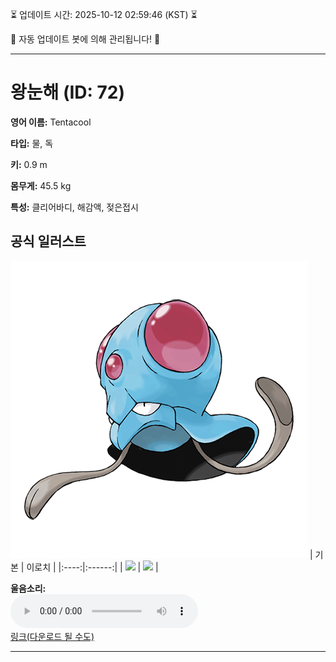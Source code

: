 
⏳ 업데이트 시간: 2025-10-12 02:59:46 (KST) ⏳

🤖 자동 업데이트 봇에 의해 관리됩니다! 🤖

---

# 왕눈해 (ID: 72)
**영어 이름:** Tentacool

**타입:** 물, 독

**키:** 0.9 m

**몸무게:** 45.5 kg

**특성:** 클리어바디, 해감액, 젖은접시

## 공식 일러스트
![](https://raw.githubusercontent.com/PokeAPI/sprites/master/sprites/pokemon/other/official-artwork/72.png)
| 기본 | 이로치 |
|:----:|:------:|
| <img src="http://play.pokemonshowdown.com/sprites/ani/tentacool.gif" width="200"> | <img src="http://play.pokemonshowdown.com/sprites/ani-shiny/tentacool.gif" width="200"> |

**울음소리:**<br><audio controls src="https://raw.githubusercontent.com/PokeAPI/cries/main/cries/pokemon/latest/72.ogg"></audio><br> [링크(다운로드 될 수도)](https://raw.githubusercontent.com/PokeAPI/cries/main/cries/pokemon/latest/72.ogg)


---
